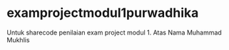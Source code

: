 # examprojectmodul1purwadhika
Untuk sharecode penilaian exam project modul 1. Atas Nama Muhammad Mukhlis
